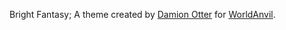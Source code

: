 Bright Fantasy; A theme created by [Damion Otter](https://worldanvil.com/author/Oneriwien) for [WorldAnvil](https://worldanvil.com/).

